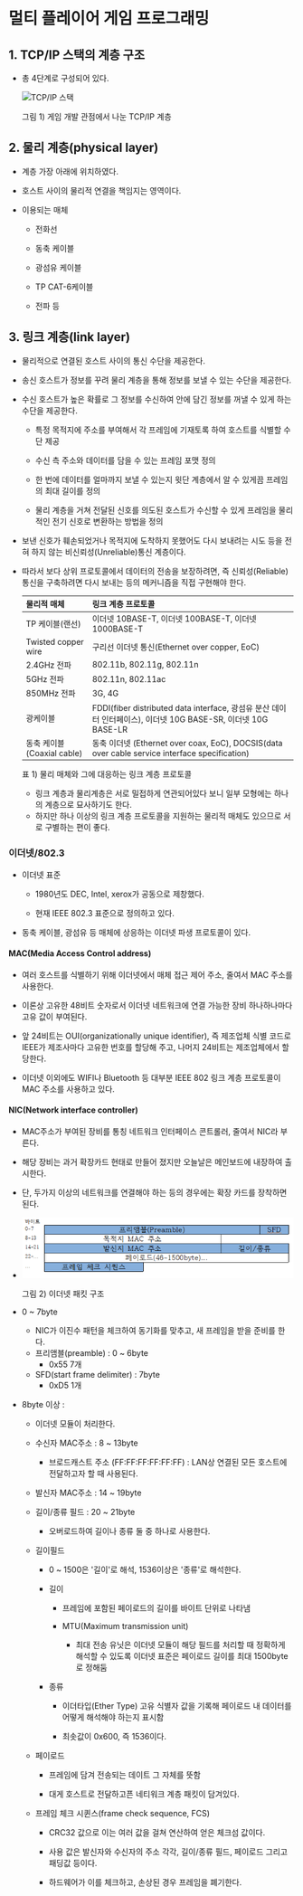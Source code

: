 # 멀티 플레이어 게임 프로그래밍

## 1. TCP/IP 스택의 계층 구조

- 총 4단계로 구성되어 있다.

    ![TCP/IP 스택](https://thebook.io/img/006821/045_01.jpg)

    그림 1) 게임 개발 관점에서 나눈 TCP/IP 계층 

## 2. 물리 계층(physical layer)

- 계층 가장 아래에 위치하였다.

- 호스트 사이의 물리적 연결을 책임지는 영역이다.

- 이용되는 매체
    - 전화선
  
    - 동축 케이블
    - 광섬유 케이블
    - TP CAT-6케이블
    - 전파 등

## 3. 링크 계층(link layer)

- 물리적으로 연결된 호스트 사이의 통신 수단을 제공한다.

- 송신 호스트가 정보를 꾸려 물리 계층을 통해 정보를 보낼 수 있는 수단을 제공한다.

- 수신 호스트가 높은 확률로 그 정보를 수신하여 안에 담긴 정보를 꺼낼 수 있게 하는 수단을 제공한다.
    - 특정 목적지에 주소를 부여해서 각 프레임에 기재토록 하여 호스트를 식별할 수단 제공

    - 수신 측 주소와 데이터를 담을 수 있는 프레임 포맷 정의
    - 한 번에 데이터를 얼마까지 보낼 수 있는지 윗단 계층에서 알 수 있게끔 프레임의 최대 길이를 정의
    -  물리 계층을 거쳐 전달된 신호를 의도된 호스트가 수신할 수 있게 프레임을 물리적인 전기 신호로 변환하는 방법을 정의

- 보낸 신호가 훼손되었거나 목적지에 도착하지 못했어도 다시 보내려는 시도 등을 전혀 하지 않는 비신뢰성(Unreliable)통신 계층이다.

- 따라서 보다 상위 프로토콜에서 데이터의 전송을 보장하려면, 즉 신뢰성(Reliable) 통신을 구축하려면 다시 보내는 등의 메커니즘을 직접 구현해야 한다.

  | 물리적 매체 | 링크 계층 프로토콜 |
  |:--------|:--------|
  | TP 케이블(랜선) | 이더넷 10BASE-T, 이더넷 100BASE-T, 이더넷 1000BASE-T |
  | Twisted copper wire | 구리선 이더넷 통신(Ethernet over copper, EoC) |
  | 2.4GHz 전파 | 802.11b, 802.11g, 802.11n |
  | 5GHz 전파 | 802.11n, 802.11ac |
  | 850MHz 전파 | 3G, 4G |
  | 광케이블 | FDDI(fiber distributed data interface, 광섬유 분산 데이터 인터페이스), 이더넷 10G BASE-SR, 이더넷 10G BASE-LR|
  | 동축 케이블(Coaxial cable) | 동축 이더넷 (Ethernet over coax, EoC), DOCSIS(data over cable service interface specification) |

   표 1) 물리 매체와 그에 대응하는 링크 계층 프로토콜

  - 링크 계층과 물리계층은 서로 밀접하게 연관되어있다 보니 일부 모형에는 하나의 계층으로 묘사하기도 한다. 
  - 하지만 하나 이상의 링크 계층 프로토콜을 지원하는 물리적 매체도 있으므로 서로 구별하는 편이 좋다.

### 이더넷/802.3

  - 이더넷 표준
      - 1980년도 DEC, Intel, xerox가 공동으로 제창했다.

      - 현재 IEEE 802.3 표준으로 정의하고 있다.
  - 동축 케이블, 광섬유 등 매체에 상응하는 이더넷 파생 프로토콜이 있다.
    
#### MAC(Media Access Control address)
- 여러 호스트를 식별하기 위해 이더넷에서 매체 접근 제어 주소, 줄여서 MAC 주소를사용한다.

- 이론상 고유한 48비트 숫자로서 이더넷 네트워크에 연결 가능한 장비 하나하나마다 고유 값이 부여된다.
- 앞 24비트는 OUI(organizationally unique identifier), 즉 제조업체 식별 코드로 IEEE가 제조사마다 고유한 번호를 할당해 주고, 나머지 24비트는 제조업체에서 할당한다.
- 이더넷 이외에도 WIFI나 Bluetooth 등 대부분 IEEE 802 링크 계층 프로토콜이 MAC 주소를 사용하고 있다.

#### NIC(Network interface controller)
- MAC주소가 부여된 장비를 통칭 네트워크 인터페이스 콘트롤러, 줄여서 NIC라 부른다.

- 해당 장비는 과거 확장카드 현태로 만들어 졌지만 오늘날은 메인보드에 내장하여 출시한다.
- 단, 두가지 이상의 네트워크를 연결해야 하는 등의 경우에는 확장 카드를 장착하면 된다.
- 
    ![TCP/IP 스택](/image/picture_1.PNG)

  그림 2) 이더넷 패킷 구조
  
- 0 ~ 7byte 
  - NIC가 이진수 패턴을 체크하여 동기화를 맞추고, 새 프레임을 받을 준비를 한다.
  - 프리앰블(preamble) : 0 ~ 6byte
    - 0x55 7개
  - SFD(start frame delimiter) : 7byte
    -  0xD5 1개
- 8byte 이상 :
  - 이더넷 모듈이 처리한다.
      
  - 수신자 MAC주소 : 8 ~ 13byte
    - 브로드캐스트 주소 (FF:FF:FF:FF:FF:FF) :  LAN상 연결된 모든 호스트에 전달하고자 할 때 사용된다.
  - 발신자 MAC주소 : 14 ~ 19byte
  - 길이/종류 필드 : 20 ~ 21byte
    - 오버로드하여 길이나 종류 둘 중 하나로 사용한다. 
  - 길이필드
    - 0 ~ 1500은 '길이'로 해석, 1536이상은 '종류'로 해석한다.

    - 길이
      - 프레임에 포함된 페이로드의 길이를 바이트 단위로 나타냄 
      
      - MTU(Maximum transmission unit)
        - 최대 전송 유닛은 이더넷 모듈이 해당 필드를 처리할 때 정확하게 해석할 수 있도록 이더넷 표준은 페이로드 길이를 최대 1500byte로 정해둠
    - 종류
      - 이더타입(Ether Type) 고유 식별자 값을 기록해 페이로드 내 데이터를 어떻게 해석해야 하는지 표시함
      
      - 최솟값이 0x600, 즉 1536이다.
  - 페이로드
    -  프레임에 담겨 전송되는 데이트 그 자체를 뜻함

    -  대게 호스트로 전달하고픈 네티워크 계층 패킷이 담겨있다.
  - 프레임 체크 시퀸스(frame check sequence, FCS)
    - CRC32 값으로 이는 여러 값을 걸쳐 연산하여 얻은 체크섬 값이다. 
    
    - 사용 값은 발신자와 수신자의 주소 각각, 길이/종류 필드, 페이로드 그리고 패딩값 등이다.
    - 하드웨어가 이를 체크하고, 손상된 경우 프레임을 폐기한다.

